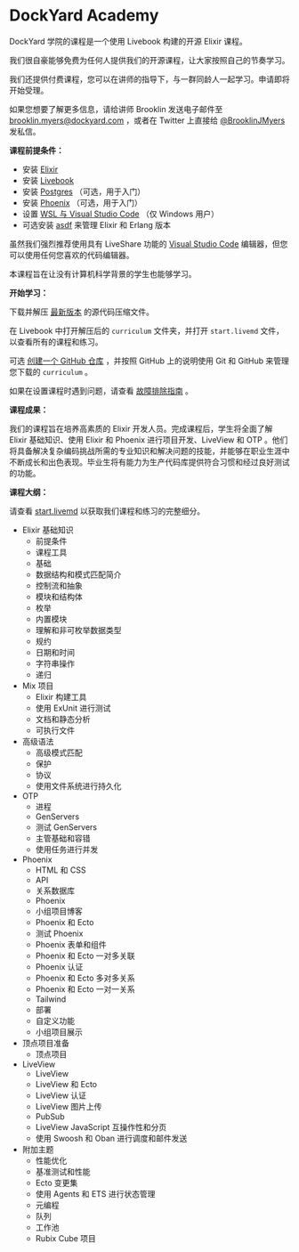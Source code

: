 # DockYard Academy

DockYard 学院的课程是一个使用 Livebook 构建的开源 Elixir 课程。

我们很自豪能够免费为任何人提供我们的开源课程，让大家按照自己的节奏学习。

我们还提供付费课程，您可以在讲师的指导下，与一群同龄人一起学习。申请即将开始受理。

如果您想要了解更多信息，请给讲师 Brooklin 发送电子邮件至 brooklin.myers@dockyard.com ，或者在 Twitter 上直接给 [@BrooklinJMyers](https://twitter.com/BrooklinJMyers) 发私信。 

**课程前提条件：**
- 安装 [Elixir](https://elixir-lang.org/install.html)
- 安装 [Livebook](https://github.com/livebook-dev/livebook)
- 安装 [Postgres](https://www.postgresql.org/download/) （可选，用于入门）
- 安装 [Phoenix](https://hexdocs.pm/phoenix/installation.html) （可选，用于入门）
- 设置 [WSL 与 Visual Studio Code](https://code.visualstudio.com/docs/remote/wsl) （仅 Windows 用户）
- 可选安装 [asdf](https://asdf-vm.com/guide/getting-started.html) 来管理 Elixir 和 Erlang 版本

虽然我们强烈推荐使用具有 LiveShare 功能的 [Visual Studio Code](https://code.visualstudio.com/) 编辑器，但您可以使用任何您喜欢的代码编辑器。

本课程旨在让没有计算机科学背景的学生也能够学习。

**开始学习：**

下载并解压 [最新版本](https://github.com/DockYard-Academy/curriculum/releases) 的源代码压缩文件。

在 Livebook 中打开解压后的 `curriculum` 文件夹，并打开 `start.livemd` 文件，以查看所有的课程和练习。

可选 [创建一个 GitHub 仓库](https://github.com/new) ，并按照 GitHub 上的说明使用 Git 和 GitHub 来管理您下载的 `curriculum` 。

如果在设置课程时遇到问题，请查看 [故障排除指南](https://github.com/DockYard-Academy/curriculum/wiki/Troubleshooting) 。

**课程成果：**

我们的课程旨在培养高素质的 Elixir 开发人员。完成课程后，学生将全面了解 Elixir 基础知识、使用 Elixir 和 Phoenix 进行项目开发、LiveView 和 OTP 。他们将具备解决复杂编码挑战所需的专业知识和解决问题的技能，并能够在职业生涯中不断成长和出色表现。毕业生将有能力为生产代码库提供符合习惯和经过良好测试的功能。

**课程大纲：**

请查看 [start.livemd](https://github.com/DockYard-Academy/curriculum/blob/main/start.livemd) 以获取我们课程和练习的完整细分。

- Elixir 基础知识
    - 前提条件
    - 课程工具
    - 基础
    - 数据结构和模式匹配简介
    - 控制流和抽象
    - 模块和结构体
    - 枚举
    - 内置模块
    - 理解和非可枚举数据类型
    - 规约
    - 日期和时间
    - 字符串操作
    - 递归
- Mix 项目
    - Elixir 构建工具
    - 使用 ExUnit 进行测试
    - 文档和静态分析
    - 可执行文件
- 高级语法
    - 高级模式匹配
    - 保护
    - 协议
    - 使用文件系统进行持久化
- OTP
    - 进程
    - GenServers
    - 测试 GenServers
    - 主管基础和容错
    - 使用任务进行并发
- Phoenix
    - HTML 和 CSS
    - API
    - 关系数据库
    - Phoenix
    - 小组项目博客
    - Phoenix 和 Ecto
    - 测试 Phoenix
    - Phoenix 表单和组件
    - Phoenix 和 Ecto 一对多关联
    - Phoenix 认证
    - Phoenix 和 Ecto 多对多关系
    - Phoenix 和 Ecto 一对一关系
    - Tailwind
    - 部署
    - 自定义功能
    - 小组项目展示
- 顶点项目准备
    - 顶点项目
- LiveView
    - LiveView
    - LiveView 和 Ecto
    - LiveView 认证
    - LiveView 图片上传
    - PubSub
    - LiveView JavaScript 互操作性和分页
    - 使用 Swoosh 和 Oban 进行调度和邮件发送
- 附加主题
    - 性能优化
    - 基准测试和性能
    - Ecto 变更集
    - 使用 Agents 和 ETS 进行状态管理
    - 元编程
    - 队列
    - 工作池
    - Rubix Cube 项目
    
<!-- course-outline-end -->


